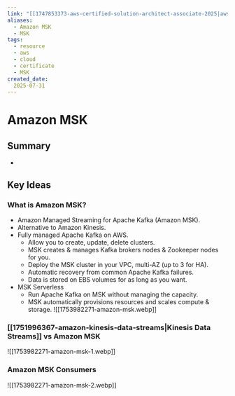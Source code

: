 ```yaml
---
link: "[[1747853373-aws-certified-solution-architect-associate-2025|aws Certified Solution Architect Associate 2025]]"
aliases: 
  - Amazon MSK
  - MSK
tags:
  - resource
  - aws
  - cloud
  - certificate
  - MSK
created_date:
  2025-07-31
---
```

# Amazon MSK
## Summary
- 

## Key Ideas
### What is Amazon MSK?
- Amazon Managed Streaming for Apache Kafka (Amazon MSK).
- Alternative to Amazon Kinesis.
- Fully managed Apache Kafka on AWS.
  - Allow you to create, update, delete clusters.
  - MSK creates & manages Kafka brokers nodes & Zookeeper nodes for you.
  - Deploy the MSK cluster in your VPC, multi-AZ (up to 3 for HA).
  - Automatic recovery from common Apache Kafka failures.
  - Data is stored on EBS volumes for as long as you want.
- MSK Serverless
  - Run Apache Kafka on MSK without managing the capacity.
  - MSK automatically provisions resources and scales compute & storage.
![[1753982271-amazon-msk.webp]]

### [[1751996367-amazon-kinesis-data-streams|Kinesis Data Streams]] vs Amazon MSK
![[1753982271-amazon-msk-1.webp]]

### Amazon MSK Consumers
![[1753982271-amazon-msk-2.webp]]









